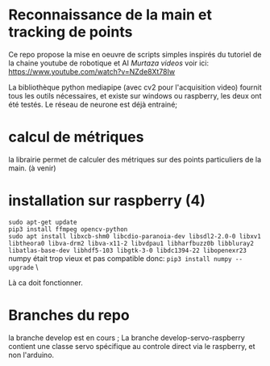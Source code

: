 # Reconnaissance de la main et tracking de points

Ce repo propose la mise en oeuvre de scripts simples inspirés du tutoriel de la chaine youtube de robotique et AI *Murtaza videos* voir ici:
https://www.youtube.com/watch?v=NZde8Xt78Iw

La bibliothèque python mediapipe (avec cv2 pour l'acquisition video) fournit tous les outils nécessaires, et existe sur windows ou raspberry, les deux ont été testés. Le réseau de neurone est déjà entrainé;

# calcul de métriques

la librairie permet de calculer des métriques sur des points particuliers de la main.
(à venir)

# installation sur raspberry (4)

`sudo apt-get update` \
`pip3 install ffmpeg opencv-python` \
`sudo apt install libxcb-shm0 libcdio-paranoia-dev libsdl2-2.0-0 libxv1  libtheora0 libva-drm2 libva-x11-2 libvdpau1 libharfbuzz0b libbluray2 libatlas-base-dev libhdf5-103 libgtk-3-0 libdc1394-22 libopenexr23` \
numpy était trop vieux et pas compatible donc:
`pip3 install numpy --upgrade` \

Là ca doit fonctionner. 


# Branches du repo

la branche develop est en cours ;
La branche develop-servo-raspberry contient une classe servo spécifique au controle direct via le raspberry, et non l'arduino.
